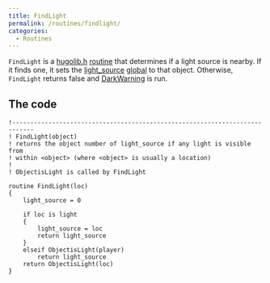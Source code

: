 ```yaml
---
title: FindLight
permalink: /routines/findlight/
categories: 
  - Routines
---
```


`FindLight` is a [hugolib.h](library/hugolib.h/)
[routine](routines/) that determines if a light source is
nearby. If it finds one, it sets the
[light_source](globals/light_source/) [global](basics/global/) to
that object. Otherwise, `FindLight` returns false and
[DarkWarning](guts/darkwarning/) is run.

## The code

    !----------------------------------------------------------------------------
    ! FindLight(object)
    ! returns the object number of light_source if any light is visible from
    ! within <object> (where <object> is usually a location)
    !
    ! ObjectisLight is called by FindLight

    routine FindLight(loc)
    {
        light_source = 0

        if loc is light
        {
            light_source = loc
            return light_source
        }
        elseif ObjectisLight(player)
            return light_source
        return ObjectisLight(loc)
    }
